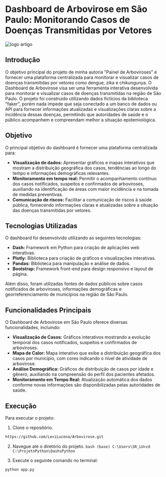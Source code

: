 # Dashboard de Arbovirose em São Paulo: Monitorando Casos de Doenças Transmitidas por Vetores

![logo artigo](https://github.com/LeviLucena/Arbovirose/assets/34045910/74a25acd-b4de-4c01-b849-284bbc16bbc4)

## Introdução
O objetivo principal do projeto de minha autoria "Painel de Arboviroses" é fornecer uma plataforma centralizada para monitorar e visualizar casos de doenças transmitidas por vetores como dengue, zika e chikungunya. O Dashboard de Arbovirose visa ser uma ferramenta interativa desenvolvida para monitorar e visualizar casos de doenças transmitidas na região de São Paulo. O projeto foi construído utilizando dados fictícios da biblioteca "faker", porém nada impede que seja conectado a um banco de dados ou API para fornecer informações atualizadas e visualizações claras sobre a incidência dessas doenças, permitindo que autoridades de saúde e o público acompanhem e compreendam melhor a situação epidemiológica.

## Objetivo
O principal objetivo do dashboard é fornecer uma plataforma centralizada para:

- **Visualização de dados:** Apresentar gráficos e mapas interativos que mostram a distribuição geográfica dos casos, tendências ao longo do tempo e informações demográficas relevantes.
- **Monitoramento em tempo real:** Permitir o acompanhamento contínuo dos casos notificados, suspeitos e confirmados de arboviroses, auxiliando na identificação de áreas com maior incidência e na tomada de medidas preventivas.
- **Comunicação de riscos:** Facilitar a comunicação de riscos à saúde pública, fornecendo informações claras e atualizadas sobre a situação das doenças transmitidas por vetores.

## Tecnologias Utilizadas
O dashboard foi desenvolvido utilizando as seguintes tecnologias:

- **Dash:** Framework em Python para criação de aplicações web interativas.
- **Plotly:** Biblioteca para criação de gráficos e visualizações interativas.
- **Pandas:** Biblioteca para manipulação e análise de dados.
- **Bootstrap:** Framework front-end para design responsivo e layout de página.

Além disso, foram utilizadas fontes de dados públicos sobre casos notificados de arboviroses, informações demográficas e georreferenciamento de municípios na região de São Paulo.

## Funcionalidades Principais
O Dashboard de Arbovirose em São Paulo oferece diversas funcionalidades, incluindo:

- **Visualização de Casos:** Gráficos interativos mostrando a evolução temporal dos casos notificados, suspeitos e confirmados de arboviroses.
- **Mapa de Calor:** Mapa interativo que exibe a distribuição geográfica dos casos por município, com cores indicando o nível de atividade de arbovirose.
- **Análise Demográfica:** Gráficos de distribuição de casos por idade e gênero, auxiliando na compreensão do perfil dos pacientes afetados.
- **Monitoramento em Tempo Real:** Atualização automática dos dados conforme novas informações são disponibilizadas pelas autoridades de saúde.

## Execução
Para executar o projeto:

1. Clone o repositório.
```bash
https://github.com/LeviLucena/Arbovirose.git
```
   
2. Navegue até o diretório do projeto.
   ```bash (base) C:\Users\SR_LU>cd C:\ProjetoPython\DashsPython ```
   
3. Execute o seguinte comando no terminal:
```bash
python app.py
```
